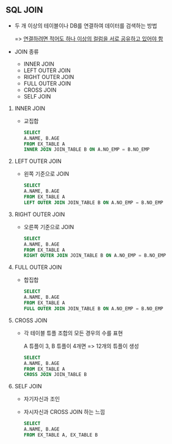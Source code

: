 ## SQL JOIN



- 두 개 이상의 테이블이나 DB를 연결하여 데이터를 검색하는 방법

  => <u>연결하려면 적어도 하나 이상의 컬럼을 서로 공유하고 있어야 함</u>



- JOIN 종류
  - INNER JOIN
  - LEFT OUTER JOIN
  - RIGHT OUTER JOIN
  - FULL OUTER JOIN
  - CROSS JOIN
  - SELF JOIN



1. INNER JOIN

   - 교집합	

     ```sql
     SELECT
     A.NAME, B.AGE
     FROM EX_TABLE A
     INNER JOIN JOIN_TABLE B ON A.NO_EMP = B.NO_EMP
     ```

     

2. LEFT OUTER JOIN

   - 왼쪽 기준으로 JOIN

     ```sql
     SELECT
     A.NAME, B.AGE
     FROM EX_TABLE A
     LEFT OUTER JOIN JOIN_TABLE B ON A.NO_EMP = B.NO_EMP
     ```



3. RIGHT OUTER JOIN

   - 오른쪽 기준으로 JOIN

     ```sql
     SELECT
     A.NAME, B.AGE
     FROM EX_TABLE A
     RIGHT OUTER JOIN JOIN_TABLE B ON A.NO_EMP = B.NO_EMP
     ```



4. FULL OUTER JOIN

   - 합집합

     ```sql
     SELECT
     A.NAME, B.AGE
     FROM EX_TABLE A
     FULL OUTER JOIN JOIN_TABLE B ON A.NO_EMP = B.NO_EMP
     ```



5. CROSS JOIN

   - 각 테이블 튜플 조합의 모든 경우의 수를 표현

     A 튜플이 3, B 튜플이 4개면 => 12개의 튜플이 생성

     ```sql
     SELECT
     A.NAME, B.AGE
     FROM EX_TABLE A
     CROSS JOIN JOIN_TABLE B
     ```

     

6. SELF JOIN

   - 자기자신과 조인

   - 자시자신과 CROSS JOIN 하는 느낌

     ```sql
     SELECT
     A.NAME, B.AGE
     FROM EX_TABLE A, EX_TABLE B
     ```

     
